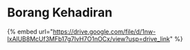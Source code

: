 # Borang Kehadiran

{% embed url="https://drive.google.com/file/d/1nw-IxAlUB8McUf3MFb17g7lvH7O1nOCx/view?usp=drive_link" %}
